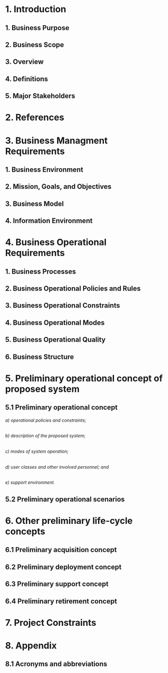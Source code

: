  # 1.  Introduction

## 1. Business Purpose

## 2. Business Scope

## 3. Overview

## 4. Definitions

## 5. Major Stakeholders

# 2. References

# 3. Business Managment Requirements

## 1. Business Environment

## 2. Mission, Goals, and Objectives

## 3. Business Model

## 4. Information Environment

# 4. Business Operational Requirements

## 1. Business Processes

## 2. Business Operational Policies and Rules

## 3. Business Operational Constraints

## 4. Business Operational Modes

## 5. Business Operational Quality

## 6. Business Structure

# 5. Preliminary operational concept of proposed system

## 5.1 Preliminary operational concept

###### a) operational policies and constraints;

###### b) description of the proposed system;

###### c) modes of system operation;

###### d) user classes and other involved personnel; and

###### e) support environment.

## 5.2 Preliminary operational scenarios

# 6. Other preliminary life-cycle concepts

## 6.1 Preliminary acquisition concept

## 6.2 Preliminary deployment concept

## 6.3 Preliminary support concept

## 6.4 Preliminary retirement concept

# 7. Project Constraints

# 8. Appendix

## 8.1 Acronyms and abbreviations
